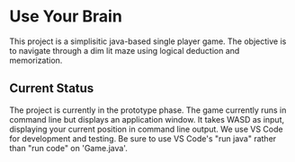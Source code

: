 # Use Your Brain
This project is a simplisitic java-based single player game. The objective is to navigate through a dim lit maze using logical deduction and memorization.

## Current Status
The project is currently in the prototype phase. The game currently runs in command line but displays an application window. It takes WASD as input, displaying your current position in command line output. We use VS Code for development and testing. Be sure to use VS Code's "run java" rather than "run code" on 'Game.java'.
